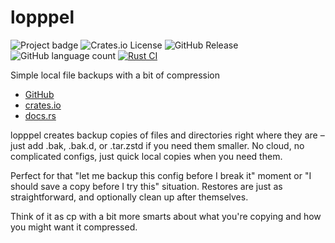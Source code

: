 # lopppel

![Project badge](https://img.shields.io/badge/language-Rust-blue.svg)
![Crates.io License](https://img.shields.io/crates/l/lopppel)
![GitHub Release](https://img.shields.io/github/v/release/PlexSheep/lopppel)
![GitHub language count](https://img.shields.io/github/languages/count/PlexSheep/lopppel)
[![Rust CI](https://github.com/PlexSheep/lopppel/actions/workflows/cargo.yaml/badge.svg)](https://github.com/PlexSheep/hedu/actions/workflows/cargo.yaml)


Simple local file backups with a bit of compression

* [GitHub](https://github.com/PlexSheep/lopppel)
* [crates.io](https://crates.io/crates/lopppel)
* [docs.rs](https://docs.rs/crate/lopppel/)

lopppel creates backup copies of files and directories right where they are
– just add .bak, .bak.d, or .tar.zstd if you need them smaller. No cloud,
no complicated configs, just quick local copies when you need them.

Perfect for that "let me backup this config before I break it" moment or
"I should save a copy before I try this" situation. Restores are just as
straightforward, and optionally clean up after themselves.

Think of it as cp with a bit more smarts about what you're copying and how
you might want it compressed.

